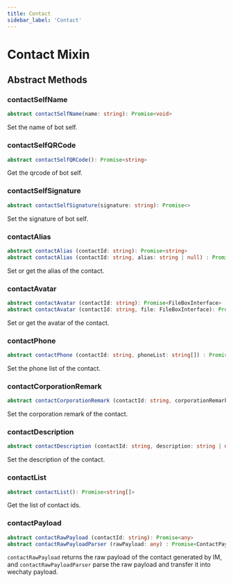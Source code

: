 ```yaml
---
title: Contact
sidebar_label: 'Contact'
---
```


# Contact Mixin

## Abstract Methods

### contactSelfName

```ts
abstract contactSelfName(name: string): Promise<void>
```

Set the name of bot self.

### contactSelfQRCode

```ts
abstract contactSelfQRCode(): Promise<string>
```

Get the qrcode of bot self.

### contactSelfSignature

```ts
abstract contactSelfSignature(signature: string): Promise<>
```

Set the signature of bot self.

### contactAlias

```ts
abstract contactAlias (contactId: string): Promise<string>
abstract contactAlias (contactId: string, alias: string | null) : Promise<void>
```

Set or get the alias of the contact.

### contactAvatar

```ts
abstract contactAvatar (contactId: string): Promise<FileBoxInterface>
abstract contactAvatar (contactId: string, file: FileBoxInterface): Promise<void>
```

Set or get the avatar of the contact.

### contactPhone

```ts
abstract contactPhone (contactId: string, phoneList: string[]) : Promise<void>

```

Set the phone list of the contact.

### contactCorporationRemark

```ts
abstract contactCorporationRemark (contactId: string, corporationRemark: string | null): Promise<void>
```
Set the corporation remark of the contact.

### contactDescription

```ts
abstract contactDescription (contactId: string, description: string | null): Promise<void>
```
Set the description of the contact.

### contactList

```ts
abstract contactList(): Promise<string[]>
```

Get the list of contact ids.

### contactPayload

```ts
abstract contactRawPayload (contactId: string): Promise<any>
abstract contactRawPayloadParser (rawPayload: any) : Promise<ContactPayload>
```

```contactRawPayload``` returns the raw payload of the contact generated by IM, and ```contactRawPayloadParser``` parse the raw payload and transfer it into wechaty payload.
